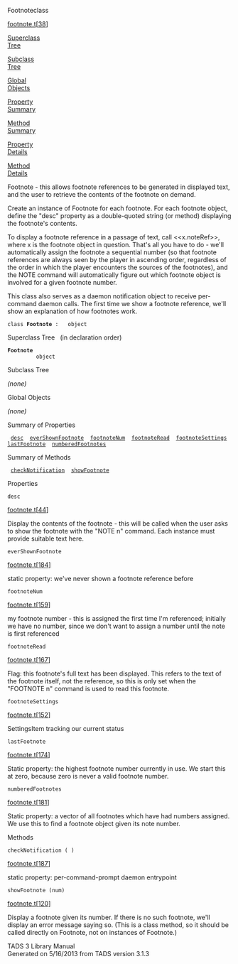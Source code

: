 <span class="title">Footnote</span><span class="type">class</span>

[footnote.t](../file/footnote.t.html)\[[38](../source/footnote.t.html#38)\]

[Superclass  
Tree](#_SuperClassTree_)

[Subclass  
Tree](#_SubClassTree_)

[Global  
Objects](#_ObjectSummary_)

[Property  
Summary](#_PropSummary_)

[Method  
Summary](#_MethodSummary_)

[Property  
Details](#_Properties_)

[Method  
Details](#_Methods_)

<div class="fdesc">

Footnote - this allows footnote references to be generated in displayed
text, and the user to retrieve the contents of the footnote on demand.

Create an instance of Footnote for each footnote. For each footnote
object, define the "desc" property as a double-quoted string (or method)
displaying the footnote's contents.

To display a footnote reference in a passage of text, call
\<\<x.noteRef\>\>, where x is the footnote object in question. That's
all you have to do - we'll automatically assign the footnote a
sequential number (so that footnote references are always seen by the
player in ascending order, regardless of the order in which the player
encounters the sources of the footnotes), and the NOTE command will
automatically figure out which footnote object is involved for a given
footnote number.

This class also serves as a daemon notification object to receive
per-command daemon calls. The first time we show a footnote reference,
we'll show an explanation of how footnotes work.

`class `**`Footnote`**` :   object`

</div>

<span id="_SuperClassTree_"></span>

<div class="mjhd">

<span class="hdln">Superclass Tree</span>   (in declaration order)

</div>

**`Footnote`**  
`         object`  
<span id="_SubClassTree_"></span>

<div class="mjhd">

<span class="hdln">Subclass Tree</span>  

</div>

*(none)* <span id="_ObjectSummary_"></span>

<div class="mjhd">

<span class="hdln">Global Objects</span>  

</div>

*(none)* <span id="_PropSummary_"></span>

<div class="mjhd">

<span class="hdln">Summary of Properties</span>  

</div>

` `[`desc`](#desc)`  `[`everShownFootnote`](#everShownFootnote)`  `[`footnoteNum`](#footnoteNum)`  `[`footnoteRead`](#footnoteRead)`  `[`footnoteSettings`](#footnoteSettings)`  `[`lastFootnote`](#lastFootnote)`  `[`numberedFootnotes`](#numberedFootnotes)`  `

<span id="_MethodSummary_"></span>

<div class="mjhd">

<span class="hdln">Summary of Methods</span>  

</div>

` `[`checkNotification`](#checkNotification)`  `[`showFootnote`](#showFootnote)`  `

<span id="_Properties_"></span>

<div class="mjhd">

<span class="hdln">Properties</span>  

</div>

<span id="desc"></span>

`desc`

[footnote.t](../file/footnote.t.html)\[[44](../source/footnote.t.html#44)\]

<div class="desc">

Display the contents of the footnote - this will be called when the user
asks to show the footnote with the "NOTE n" command. Each instance must
provide suitable text here.

</div>

<span id="everShownFootnote"></span>

`everShownFootnote`

[footnote.t](../file/footnote.t.html)\[[184](../source/footnote.t.html#184)\]

<div class="desc">

static property: we've never shown a footnote reference before

</div>

<span id="footnoteNum"></span>

`footnoteNum`

[footnote.t](../file/footnote.t.html)\[[159](../source/footnote.t.html#159)\]

<div class="desc">

my footnote number - this is assigned the first time I'm referenced;
initially we have no number, since we don't want to assign a number
until the note is first referenced

</div>

<span id="footnoteRead"></span>

`footnoteRead`

[footnote.t](../file/footnote.t.html)\[[167](../source/footnote.t.html#167)\]

<div class="desc">

Flag: this footnote's full text has been displayed. This refers to the
text of the footnote itself, not the reference, so this is only set when
the "FOOTNOTE n" command is used to read this footnote.

</div>

<span id="footnoteSettings"></span>

`footnoteSettings`

[footnote.t](../file/footnote.t.html)\[[152](../source/footnote.t.html#152)\]

<div class="desc">

SettingsItem tracking our current status

</div>

<span id="lastFootnote"></span>

`lastFootnote`

[footnote.t](../file/footnote.t.html)\[[174](../source/footnote.t.html#174)\]

<div class="desc">

Static property: the highest footnote number currently in use. We start
this at zero, because zero is never a valid footnote number.

</div>

<span id="numberedFootnotes"></span>

`numberedFootnotes`

[footnote.t](../file/footnote.t.html)\[[181](../source/footnote.t.html#181)\]

<div class="desc">

Static property: a vector of all footnotes which have had numbers
assigned. We use this to find a footnote object given its note number.

</div>

<span id="_Methods_"></span>

<div class="mjhd">

<span class="hdln">Methods</span>  

</div>

<span id="checkNotification"></span>

`checkNotification ( )`

[footnote.t](../file/footnote.t.html)\[[187](../source/footnote.t.html#187)\]

<div class="desc">

static property: per-command-prompt daemon entrypoint

</div>

<span id="showFootnote"></span>

`showFootnote (num)`

[footnote.t](../file/footnote.t.html)\[[120](../source/footnote.t.html#120)\]

<div class="desc">

Display a footnote given its number. If there is no such footnote, we'll
display an error message saying so. (This is a class method, so it
should be called directly on Footnote, not on instances of Footnote.)

</div>

<div class="ftr">

TADS 3 Library Manual  
Generated on 5/16/2013 from TADS version 3.1.3

</div>
